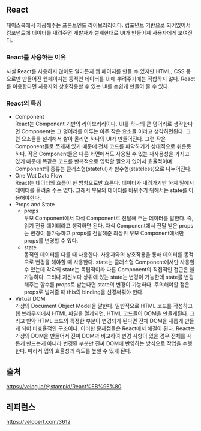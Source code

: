 ## React
페이스북에서 제공해주는 프론트엔드 라이브러리이다. 컴포넌트 기반으로 되어있어서 컴포넌트에 데이터를 내려주면 개발자가 설계한대로 UI가 만들어져 사용자에게 보여진다.

<h3>React를 사용하는 이유</h3>

사실 React를 사용하지 않아도 얼마든지 웹 페이지를 만들 수 있지만 HTML, CSS 등으로만 만들어진 웹페이지는 동적인 데이터를 UI에 뿌려주기에는 적합하지 않다. React를 이용한다면 사용자와 상호작용할 수 있는 UI를 손쉽게 만들어 줄 수 있다.

<h3>React의 특징</h3>
<ul>
  <li>
    Component<br>
    React는 Component 기반의 라이브러리이다. UI를 하나의 큰 덩어리로 생각한다면 Component는 그 덩어리를 이루는 아주 작은 요소들 이라고 생각하면된다. 그런 요소들을 설계해서 쌓아 올리면 하나의 UI가 만들어진다. 그런 작은 Component들로 쪼개져 있기 때문에 전체 코드를 파악하기가 상대적으로 쉬운듯 하다. 작은 Component들은 다른 화면에서도 사용될 수 있는 재사용성을 가지고 있기 때문에 똑같은 코드를 반복적으로 입력할 필요가 없어서 효율적이며 Component의 종류는 클래스형(stateful)과 함수형(stateless)으로 나누어진다.
  </li>
  <li>
    One Wat Data Flow<br>
    React는 데이터의 흐름이 한 방향으로만 흐른다. 데이터가 내려가기만 하지 밑에서 데이터를 올려줄 수는 없다. 그래서 부모의 데이터를 바꿔주기 위해서는 state를 이용해야한다.
  </li>
  <li>
    Props and State<br>
    <ul>
      <li>
        props<br>
        부모 Component에서 자식 Component로 전달해 주는 데이터를 말한다. 즉, 읽기 전용 데이터라고 생각하면 된다. 자식 Component에서 전달 받은 props는 변경이 불가능하고 props를 전달해준 최상위 부모 Component에서만 props를 변경할 수 있다.
      </li>
      <li>
        state<br>
        동적인 데이터를 다룰 때 사용한다. 사용자와의 상호작용을 통해 데이터를 동적으로 변경을 해야할 때 사용한다. state는 클래스형 Component에서만 사용할 수 있는데 각각의 state는 독립적이라 다른 Component의 직접적인 접근은 불가능하다. 그러나 자신보다 상위에 있는 state는 변경이 가능한데 state를 변경해주는 함수를 props로 받는다면 state의 변경이 가능하다. 주의해야할 점은 props로 넘겨줄 때 this의 binding을 신경써줘야 한다.
      </li>
    </ul>
  </li>
  <li>
    Virtual DOM<br>
    가상의 Document Object Model을 말한다. 일반적으로 HTML 코드를 작성하고 웹 브라우저에서 HTML 파일을 열게되면, HTML 코드들이 DOM을 만들게된다. 그리고 만약 HTML 코드의 특정한 부분이 변경되게 된다면 전체 DOM을 새롭게 만들게 되어 비효율적인 구조이다. 이러한 문제점들은 React에서 해결이 된다. React는 가상의 DOM을 만들어서 진짜 DOM과 비교하여 변경 사항이 있을 경우 전체를 새롭게 만드는게 아니라 변경된 부분만 진짜 DOM에 반영하는 방식으로 작업을 수행한다. 따라서 앱의 효율성과 속도를 높일 수 있게 된다.
  </li>
</ul>

## 출처
https://velog.io/@stampid/React%EB%9E%80

## 레퍼런스
https://velopert.com/3612
